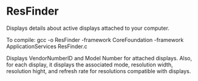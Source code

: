 # ResFinder
Displays details about active displays attached to your computer. 

To compile:
gcc -o ResFinder -framework CoreFoundation -framework ApplicationServices ResFinder.c

Displays VendorNumberID and Model Number for attached displays. Also, for each display, it displays the associated mode, resolution width, resolution hight, and refresh rate for resolutions compatible with displays.
